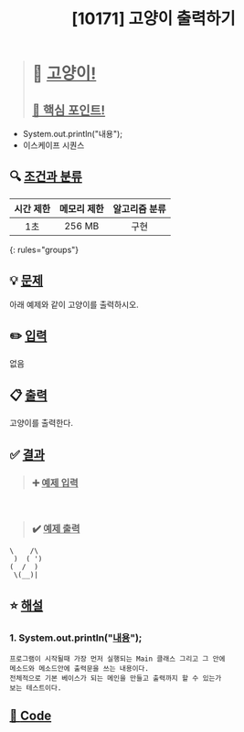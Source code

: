 ﻿---
title : "[10171] 고양이 출력하기"
categories:
  - Codetest
tags:
  - BackJoon Java - Basic
  - 사칙연산과 입출력
last_modified_at: 2021-9-03 #업데이트날짜.
#toc: true # 퀵메뉴 활성화
#toc_label: "안녕하세요" # 퀵메뉴 이름
#toc_sticky: true # 퀵메뉴 고정할것인지?
# other options
---

> # 📜 <u>고양이!</u> 
> ## <u>📌 핵심 포인트!</u> 
* System.out.println("내용");
* 이스케이프 시퀀스


## 🔍 <u>조건과 분류</u>

| 시간 제한  | 메모리 제한  |  알고리즘 분류 |
|:-------------:|:---------------:|:-----------:|
| 1초     | 256 MB | 구현 |
{: rules="groups"}

## 💡 <u>문제</u> 
아래 예제와 같이 고양이를 출력하시오.

## ✏️ <u>입력</u>
없음

## 📋 <u>출력</u>
고양이를 출력한다.

## ✅ <u>결과</u>
> ### ➕ <u>예제 입력</u>
	ㅤ
> ### ✔️ <u>예제 출력</u>
	\    /\
	 )  ( ')
	(  /  )
	 \(__)|

## ⭐ <u>해설</u>
### 1. System.out.println("<u>내용</u>");
	프로그램이 시작될때 가장 먼저 실행되는 Main 클래스 그리고 그 안에 
	메소드와 메소드안에 출력문을 쓰는 내용이다.
	전체적으로 기본 베이스가 되는 메인을 만들고 출력까지 할 수 있는가
	보는 테스트이다. 


## <u>📖 <u>Code</u>
<script src="https://gist.github.com/Cononi/bc9733f2d1cbf221771ecdd0ea9e4917.js"></script>

